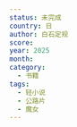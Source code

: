 ```yaml
---
status: 未完成
country: 日
author: 白石定规
score:
year: 2025
month:
category:
  - 书籍
tags:
  - 轻小说
  - 公路片
  - 魔女
---
```

